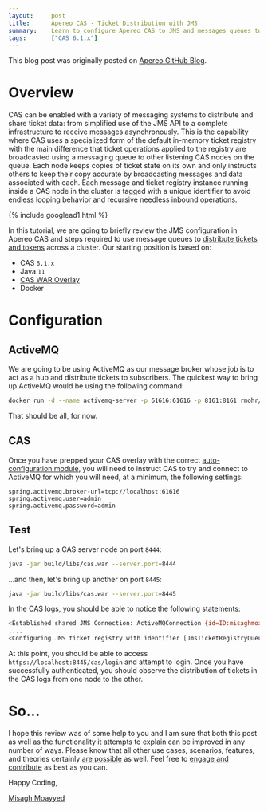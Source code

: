 ```yaml
---
layout:     post
title:      Apereo CAS - Ticket Distribution with JMS
summary:    Learn to configure Apereo CAS to JMS and messages queues to broadcast tickets and tokens across a deployment cluster.
tags:       ["CAS 6.1.x"]
---
```


<div class="alert alert-success"><i class="far fa-lightbulb"></i> This blog post was originally posted on <a href="https://github.com/apereo/apereo.github.io">Apereo GitHub Blog</a>.</div>

# Overview

CAS can be enabled with a variety of messaging systems to distribute and share ticket data: from simplified use of the JMS API to a complete infrastructure to receive messages asynchronously. This is the capability where CAS uses a specialized form of the default in-memory ticket registry with the main difference that ticket operations applied to the registry are broadcasted using a messaging queue to other listening CAS nodes on the queue. Each node keeps copies of ticket state on its own and only instructs others to keep their copy accurate by broadcasting messages and data associated with each. Each message and ticket registry instance running inside a CAS node in the cluster is tagged with a unique identifier to avoid endless looping behavior and recursive needless inbound operations.

{% include googlead1.html  %}

In this tutorial, we are going to briefly review the JMS configuration in Apereo CAS and steps required to use message queues to [distribute tickets and tokens](https://apereo.github.io/cas/6.1.x/ticketing/Messaging-JMS-Ticket-Registry.html) across a cluster. Our starting position is based on:

- CAS `6.1.x`
- Java `11`
- [CAS WAR Overlay](https://github.com/apereo/cas-overlay-template)
- Docker

# Configuration

## ActiveMQ

We are going to be using ActiveMQ as our message broker whose job is to act as a hub and distribute tickets to subscribers. The quickest way to bring up ActiveMQ would be using the following command:

```bash
docker run -d --name activemq-server -p 61616:61616 -p 8161:8161 rmohr/activemq
```

That should be all, for now.

## CAS

Once you have prepped your CAS overlay with the correct [auto-configuration module](https://apereo.github.io/cas/6.1.x/ticketing/Messaging-JMS-Ticket-Registry.html), you will need to instruct CAS to try and connect to ActiveMQ for which you will need, at a minimum, the following settings:

```properties
spring.activemq.broker-url=tcp://localhost:61616
spring.activemq.user=admin
spring.activemq.password=admin
```

## Test

Let's bring up a CAS server node on port `8444`:

```bash
java -jar build/libs/cas.war --server.port=8444
```

...and then, let's bring up another on port `8445`:

```bash
java -jar build/libs/cas.war --server.port=8445
```

In the CAS logs, you should be able to notice the following statements:

```bash
<Established shared JMS Connection: ActiveMQConnection {id=ID:misaghmoayyed.local-65269-1569759674508-1:1,clientId=null,started=false}>
....
<Configuring JMS ticket registry with identifier [JmsTicketRegistryQueueIdentifier(id=d6b0927b-5c08-4c97-b0aa-02d5d8e709f5)]>
```

At this point, you should be able to access `https://localhost:8445/cas/login` and attempt to login. Once you have successfully authenticated, you should observe the distribution of tickets in the CAS logs from one node to the other.

# So...

I hope this review was of some help to you and I am sure that both this post as well as the functionality it attempts to explain can be improved in any number of ways. Please know that all other use cases, scenarios, features, and theories certainly [are possible](https://apereo.github.io/2017/02/18/onthe-theoryof-possibility/) as well. Feel free to [engage and contribute](https://apereo.github.io/cas/developer/Contributor-Guidelines.html) as best as you can.

Happy Coding,

[Misagh Moayyed](https://fawnoos.com)
